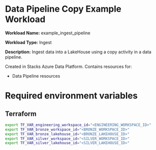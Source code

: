 # Data Pipeline Copy Example Workload

__Workload Name:__ example_ingest_pipeline

__Workload Type:__ Ingest

__Description:__ Ingest data into a LakeHouse using a copy activity in a data pipeline.

Created in Stacks Azure Data Platform. Contains resources for:

* Data Pipeline resources


# Required environment variables

## Terraform

```sh
export TF_VAR_engineering_workspace_id="<ENGINEERING_WORKSPACE_ID>"
export TF_VAR_bronze_workspace_id="<BRONZE_WORKSPACE_ID>"
export TF_VAR_bronze_lakehouse_id="<BRONZE_LAKEHOUSE_ID>"
export TF_VAR_silver_workspace_id="<SILVER_WORKSPACE_ID>"
export TF_VAR_silver_lakehouse_id="<SILVER_LAKEHOUSE_ID>"
```
